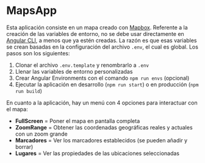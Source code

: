 # MapsApp

Esta aplicación consiste en un mapa creado con [Mapbox](https://www.mapbox.com/). Referente a la creación de las variables de entorno, no se debe usar directamente en [Angular CLI](https://github.com/angular/angular-cli), a menos que ya estén creadas. La razón es que esas variables se crean basadas en la configuración del archivo `.env`, el cual es global. Los pasos son los siguientes:

1. Clonar el archivo `.env.template` y renombrarlo a `.env`
2. Llenar las variables de entorno personalizadas
3. Crear Angular Environments con el comando `npm run envs` (opcional)
4. Ejecutar la aplicación en desarrollo (`npm run start`) o en producción (`npm run build`)

En cuanto a la aplicación, hay un menú con 4 opciones para interactuar con el mapa:
- **FullScreen** = Poner el mapa en pantalla completa
- **ZoomRange** = Obtener las coordenadas geográficas reales y actuales con un zoom grande
- **Marcadores** = Ver los marcadores establecidos (se pueden añadir y borrar)
- **Lugares** = Ver las propiedades de las ubicaciones seleccionadas